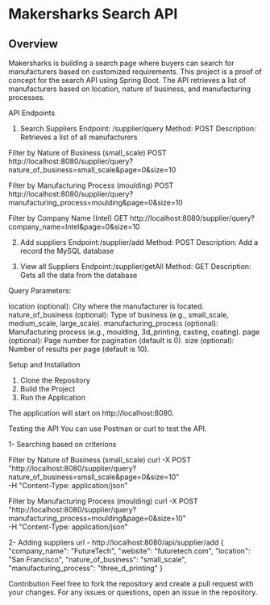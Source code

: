 # Makersharks Search API

## Overview
Makersharks is building a search page where buyers can search for manufacturers based on customized requirements. This project is a proof of concept for the search API using Spring Boot. 
The API retrieves a list of manufacturers based on location, nature of business, and manufacturing processes.

API Endpoints
1. Search Suppliers
Endpoint: /supplier/query
Method: POST
Description: Retrieves a list of all manufacturers

 Filter by Nature of Business (small_scale)
POST http://localhost:8080/supplier/query?nature_of_business=small_scale&page=0&size=10

Filter by Manufacturing Process (moulding)
POST http://localhost:8080/supplier/query?manufacturing_process=moulding&page=0&size=10

 Filter by Company Name (Intel)
GET http://localhost:8080/supplier/query?company_name=Intel&page=0&size=10

2. Add suppliers
Endpoint:/supplier/add
Method: POST
Description: Add a record the MySQL database

3. View all Suppliers
Endpoint:/supplier/getAll
Method: GET
Description: Gets all the data from the database


Query Parameters:

location (optional): City where the manufacturer is located.
nature_of_business (optional): Type of business (e.g., small_scale, medium_scale, large_scale).
manufacturing_process (optional): Manufacturing process (e.g., moulding, 3d_printing, casting, coating).
page (optional): Page number for pagination (default is 0).
size (optional): Number of results per page (default is 10).


Setup and Installation
1. Clone the Repository
2. Build the Project
3. Run the Application
   
The application will start on http://localhost:8080.

Testing the API
You can use Postman or curl to test the API.

1- Searching based on criterions

Filter by Nature of Business (small_scale)
curl -X POST "http://localhost:8080/supplier/query?nature_of_business=small_scale&page=0&size=10" \
-H "Content-Type: application/json"

Filter by Manufacturing Process (moulding)
curl -X POST "http://localhost:8080/supplier/query?manufacturing_process=moulding&page=0&size=10" \
-H "Content-Type: application/json"

2- Adding suppliers
 url - http://localhost:8080/api/supplier/add
{
  "company_name": "FutureTech",
  "website": "futuretech.com",
  "location": "San Francisco",
  "nature_of_business": "small_scale",
  "manufacturing_process": "three_d_printing"
}

         
Contribution
Feel free to fork the repository and create a pull request with your changes. For any issues or questions, open an issue in the repository.
